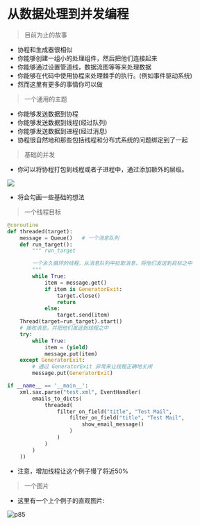 从数据处理到并发编程
====================

> 目前为止的故事

+ 协程和生成器很相似
+ 你能够创建一组小的处理组件，然后把他们连接起来
+ 你能够通过设置管道线，数据流图等等来处理数据
+ 你能够在代码中使用协程来处理棘手的执行。(例如事件驱动系统)
+ 然而这里有更多的事情你可以做

> 一个通用的主题

+ 你能够发送数据到协程
+ 你能够发送数据到线程(经过队列)
+ 你能够发送数据到进程(经过消息)
+ 协程很自然地和那些包括线程和分布式系统的问题绑定到了一起

> 基础的并发

+ 你可以将协程打包到线程或者子进程中，通过添加额外的层级。

![](http://obmuedb3b.bkt.clouddn.com/p78.png)

+ 将会勾画一些基础的想法

> 一个线程目标

```python
@coroutine
def threaded(target):
    message = Queue()   # 一个消息队列
    def run_target():
        """ run_target

        一个永久循环的线程，从消息队列中拉取消息，将他们发送到目标之中
        """
        while True:
            item = message.get()
            if item is GeneratorExit:
                target.close()
                return
            else:
                target.send(item)
    Thread(target=run_target).start()
    # 接收消息，并把他们发送到线程之中
    try:
        while True:
            item = (yield)
            message.put(item)
    except GeneratorExit:
        # 通过 GeneratorExit 异常来让线程正确地关闭
        message.put(GeneratorExit)
```

```python
if __name__ == '__main__':
    xml.sax.parse("test.xml", EventHandler(
        emails_to_dicts(
            threaded(
                filter_on_field("title", "Test Mail",
                    filter_on_field("title", "Test Mail",
                        show_email_message()
                    )
                )
            )
        )
    ))
```

+ 注意，增加线程让这个例子慢了将近50%

> 一个图片

+ 这里有一个上个例子的直观图片:

![p85](http://obmuedb3b.bkt.clouddn.com/p85.png)

